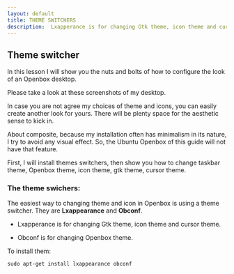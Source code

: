 ```yaml
---
layout: default
title: THEME SWITCHERS
description:  Lxapperance is for changing Gtk theme, icon theme and cursor theme. Obconf is for changing Openbox theme
---
```


## Theme switcher

In this lesson I will show you the nuts and bolts of how to configure the look of an Openbox desktop.

Please take a look at these screenshots of my desktop.



In case you are not agree my choices of theme and icons, you can easily create another look for yours. There will be plenty space for the aesthetic sense to kick in.

About composite, because my installation often has minimalism in its nature, I try to avoid any visual effect. So, the Ubuntu Openbox of this guide will not have that feature.

First, I will install themes switchers, then show you how to change taskbar theme, Openbox theme, icon theme, gtk theme, cursor theme.

### The theme swichers:

The easiest way to changing theme and icon in Openbox is using a theme switcher. They are **Lxappearance** and **Obconf**.

* Lxapperance is for changing Gtk theme, icon theme and cursor theme.

* Obconf is for changing Openbox theme.

To install them:
```
sudo apt-get install lxappearance obconf
```
